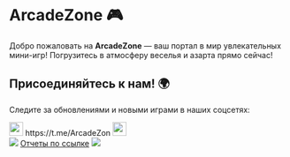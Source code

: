# ArcadeZone 🎮
Добро пожаловать на **ArcadeZone** — ваш портал в мир увлекательных мини-игр! Погрузитесь в атмосферу веселья и азарта прямо сейчас!

## Присоединяйтесь к нам! 🌍

Следите за обновлениями и новыми играми в наших соцсетях:
<div>
   <img src="https://github.com/user-attachments/assets/0fe08685-8aed-44f1-a55c-a45683e559b1" width="25" height="25" margin-bottom="-3"> 
    https://t.me/ArcadeZon 
   <img src="https://github.com/user-attachments/assets/0fe08685-8aed-44f1-a55c-a45683e559b1" width="25" height="25" margin-bottom="-3"> 
   <div></div>
   <img src="https://github.com/user-attachments/assets/af79cc86-48c8-45c2-bb4f-4fa8e1f1c922" >
   <a href="https://disk.yandex.ru/d/17h-upJd69Q55A">Отчеты по ссылке</a>
   <img src="https://github.com/user-attachments/assets/af79cc86-48c8-45c2-bb4f-4fa8e1f1c922">
</div>
